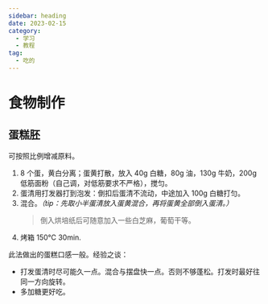 ```yaml
---
sidebar: heading
date: 2023-02-15
category:
  - 学习
  - 教程
tag:
  - 吃的
---
```


# 食物制作

## 蛋糕胚

可按照比例增减原料。

1. 8 个蛋，黄白分离；蛋黄打散，放入 40g 白糖，80g 油，130g 牛奶，200g 低筋面粉（自己调，对低筋要求不严格），搅匀。
2. 蛋清用打发器打到泡发：倒扣后蛋清不流动，中途加入 100g 白糖打匀。
3. 混合。_（tip：先取小半蛋清放入蛋黄混合，再将蛋黄全部倒入蛋清。）_
   > 倒入烘培纸后可随意加入一些白芝麻，葡萄干等。
4. 烤箱 150℃ 30min.

此法做出的蛋糕口感一般。经验之谈：

- 打发蛋清时尽可能久一点。混合与摆盘快一点。否则不够蓬松。打发时最好往同一方向旋转。
- 多加糖更好吃。
